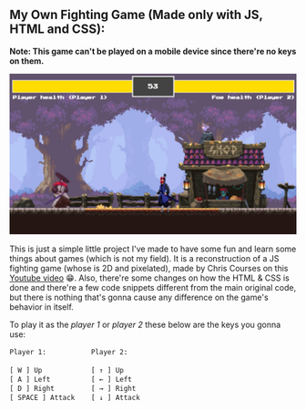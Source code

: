 ## My Own Fighting Game (Made only with JS, HTML and CSS):

**Note: This game can't be played on a mobile device since there're no keys on them.**

![fight_game_illustration](https://raw.githubusercontent.com/2504Guimaraes/MyOwnFightGame/master/img/readmePicture/picture.jpg)

This is just a simple little project I've made to have some fun and learn some things about games (which is not my field). It is a reconstruction of a JS fighting game (whose is 2D and pixelated), made by Chris Courses on this [Youtube video](https://www.youtube.com/watch?v=vyqbNFMDRGQ) 😁.
Also, there're some changes on how the HTML & CSS is done and there're a few code snippets different from the main original code, but there is nothing that's gonna cause any difference on the game's behavior in itself.

To play it as the *player 1* or *player 2* these below are the keys you gonna use:

        
    Player 1:           Player 2:
        
    [ W ] Up            [ ↑ ] Up
    [ A ] Left          [ ← ] Left
    [ D ] Right         [ → ] Right
    [ SPACE ] Attack    [ ↓ ] Attack





